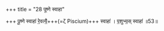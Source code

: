 +++
title = "28 पूष्णे स्वाहा"

+++
पू॒ष्णे स्वाहा॑ रे॒वत्यै॒+++(=ζ Piscium)+++ स्वाहा॑ । प॒शुभ्य॒स् स्वाहा॑ ॥53॥